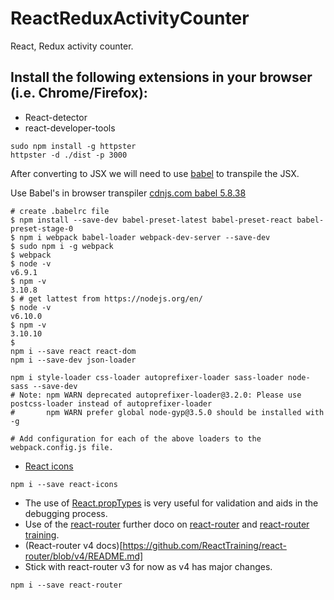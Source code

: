 # ReactReduxActivityCounter
React, Redux activity counter.

## Install the following extensions in your browser (i.e. Chrome/Firefox):
+ React-detector
+ react-developer-tools

```
sudo npm install -g httpster
httpster -d ./dist -p 3000
```
After converting to JSX we will need to use [babel](https://babeljs.io/) to
transpile the JSX.

Use Babel's in browser transpiler [cdnjs.com babel 5.8.38](https://cdnjs.com/libraries/babel-core/5.8.38)

```
# create .babelrc file
$ npm install --save-dev babel-preset-latest babel-preset-react babel-preset-stage-0
$ npm i webpack babel-loader webpack-dev-server --save-dev
$ sudo npm i -g webpack
$ webpack
$ node -v
v6.9.1  
$ npm -v
3.10.8
$ # get lattest from https://nodejs.org/en/
$ node -v
v6.10.0
$ npm -v
3.10.10
$
npm i --save react react-dom
npm i --save-dev json-loader

npm i style-loader css-loader autoprefixer-loader sass-loader node-sass --save-dev
# Note: npm WARN deprecated autoprefixer-loader@3.2.0: Please use postcss-loader instead of autoprefixer-loader
#       npm WARN prefer global node-gyp@3.5.0 should be installed with -g

# Add configuration for each of the above loaders to the webpack.config.js file.
```
+ [React icons](https://gorangajic.github.io/react-icons/fa.html)
```
npm i --save react-icons
```
+ The use of [React.propTypes](https://facebook.github.io/react/docs/typechecking-with-proptypes.html) is very useful for validation and aids in the debugging process.
+ Use of the [react-router](https://github.com/ReactTraining/react-router) further doco on [react-router](https://github.com/ReactTraining/react-router/tree/master/packages/react-router) and [react-router training](https://reacttraining.com/).
+ (React-router v4 docs)[https://github.com/ReactTraining/react-router/blob/v4/README.md]
+ Stick with react-router v3 for now as v4 has major changes.
```
npm i --save react-router
```

